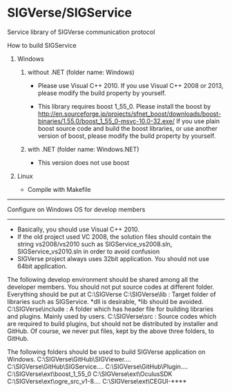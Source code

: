SIGVerse/SIGService
=============

Service library of SIGVerse communication protocol


How to build SIGService


1. Windows
    1. without .NET (folder name: Windows)

        - Please use Visual C++ 2010. If you use Visual C++ 2008 or 2013, please modify the build property by yourself.

        - This library requires boost 1_55_0. Please install the boost by http://en.sourceforge.jp/projects/sfnet_boost/downloads/boost-binaries/1.55.0/boost_1_55_0-msvc-10.0-32.exe/
          If you use plain boost source code and build the boost libraries, or use another version of boost, please modify the build property by yourself.


    2. with .NET (folder name: Windows.NET)

        - This version does not use boost


2. Linux

    - Compile with Makefile



**********************************************
 Configure on Windows OS for develop members
**********************************************

- Basically, you should use Visual C++ 2010.
- If the old project used VC 2008, the solution files should contain the string vs2008/vs2010 such as SIGService_vs2008.sln, SIGService_vs2010.sln in order to avoid confusion
- SIGVerse project always uses 32bit application. You should not use 64bit application.


The following develop environment should be shared among all the developer members. You should not put source codes at different folder.
Everything should be put at C:\SIGVerse 
  C:\SIGVerse\lib     : Target folder of libraries such as SIGService. *dll is desirable, *lib should be avoided.
  C:\SIGVerse\include : A folder which has header file for building libraries and plugins. Mainly used by users.
  C:\SIGVerse\src     : Source codes which are required to build plugins, but should not be distributed by installer and GitHub.
  Of course, we never put files, kept by the above three folders, to GitHub.

The following folders should be used to build SIGVerse application on Windows.
  C:\SIGVerse\GitHub\SIGViewer\....
  C:\SIGVerse\GitHub\SIGService\....
  C:\SIGVerse\GitHub\Plugin\....
  C:\SIGVerse\ext\boost_1_55_0
  C:\SIGVerse\ext\OculusSDK
  C:\SIGVerse\ext\ogre_src_v1-8....
  C:\SIGVerse\ext\CEGUI-****

